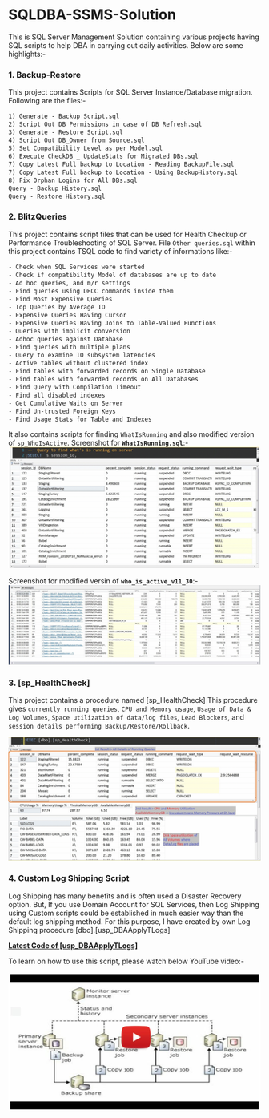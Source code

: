 # SQLDBA-SSMS-Solution

This is SQL Server Management Solution containing various projects having SQL scripts to help DBA in carrying out daily activities. Below are some highlights:-

### 1. Backup-Restore
This project contains Scripts for SQL Server Instance/Database migration. Following are the files:-
```
1) Generate - Backup Script.sql                                 
2) Script Out DB Permissions in case of DB Refresh.sql          
3) Generate - Restore Script.sql                                
4) Script Out DB_Owner from Source.sql                          
5) Set Compatibility Level as per Model.sql                     
6) Execute CheckDB _ UpdateStats for Migrated DBs.sql           
7) Copy Latest Full backup to Location - Reading BackupFile.sql 
7) Copy Latest Full backup to Location - Using BackupHistory.sql
8) Fix Orphan Logins for All DBs.sql                                     
Query - Backup History.sql                                      
Query - Restore History.sql 
```

### 2. BlitzQueries
This project contains script files that can be used for Health Checkup or Performance Troubleshooting of SQL Server. File `Other queries.sql` within this project contains TSQL code to find variety of informations like:-
```
- Check when SQL Services were started
- Check if compatibility Model of databases are up to date
- Ad hoc queries, and m/r settings
- Find queries using DBCC commands inside them
- Find Most Expensive Queries
- Top Queries by Average IO
- Expensive Queries Having Cursor
- Expensive Queries Having Joins to Table-Valued Functions
- Queries with implicit conversion
- Adhoc queries against Database
- Find queries with multiple plans
- Query to examine IO subsystem latencies
- Active tables without clustered index
- Find tables with forwarded records on Single Database
- Find tables with forwarded records on All Databases
- Find Query with Compilation Timeout
- Find all disabled indexes
- Get Cumulative Waits on Server
- Find Un-trusted Foreign Keys
- Find Usage Stats for Table and Indexes
```
It also contains scripts for finding `WhatIsRunning` and also modified version of `sp_WhoIsActive`. 
Screenshot for **`WhatIsRunning.sql`**:-
![](BlitzQueries/WhatIsRunning2.gif)

Screenshot for modified versin of **`who_is_active_v11_30`**:-
![](BlitzQueries/sp_whoIsActive.gif)

### 3. [sp_HealthCheck]
This project contains a procedure named [sp_HealthCheck] This procedure gives `currently running queries`, `CPU and Memory usage`, `Usage of Data & Log Volumes`, `Space utilization of data/log files`, `Lead Blockers`, and `session details performing Backup/Restore/Rollback`.

![](sp_HealthCheck/sp_HealthCheck.gif)

### 4. Custom Log Shipping Script
Log Shipping has many benefits and is often used a Disaster Recovery option. But, If you use Domain Account for SQL Services, then Log Shipping using Custom scripts could be established in much easier way than the default log shipping method. For this purpose, I have created by own Log Shipping procedure [dbo].[usp_DBAApplyTLogs]

<b> [Latest Code of [usp_DBAApplyTLogs]](LogShipping/usp_DBAApplyTLogs.sql)</b>

To learn on how to use this script, please watch below YouTube video:-

[![Watch this video](Images/PlayThumbnail____CustomLogShipping.jpg)](https://youtu.be/vF-EsyHnFRk)

